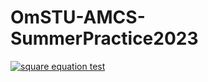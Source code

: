 # OmSTU-AMCS-SummerPractice2023
[![square equation test](https://github.com/Tintanaa/OmSTU-AMCS-SummerPractice2023/actions/workflows/checkontests.yml/badge.svg)](https://github.com/Tintanaa/OmSTU-AMCS-SummerPractice2023/actions/workflows/checkontests.yml)
